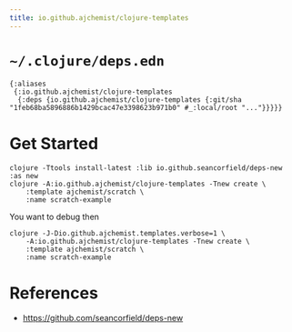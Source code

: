 ```yaml
---
title: io.github.ajchemist/clojure-templates
---
```



# `~/.clojure/deps.edn`


``` shell
{:aliases
 {:io.github.ajchemist/clojure-templates
  {:deps {io.github.ajchemist/clojure-templates {:git/sha "1feb68ba5896886b1429bcac47e3398623b971b0" #_:local/root "..."}}}}}
```


# Get Started


``` shell
clojure -Ttools install-latest :lib io.github.seancorfield/deps-new :as new
clojure -A:io.github.ajchemist/clojure-templates -Tnew create \
	:template ajchemist/scratch \
	:name scratch-example
```


You want to debug then


``` shell
clojure -J-Dio.github.ajchemist.templates.verbose=1 \
	-A:io.github.ajchemist/clojure-templates -Tnew create \
	:template ajchemist/scratch \
	:name scratch-example
```


# References


- <https://github.com/seancorfield/deps-new>
